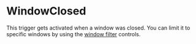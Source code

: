 # WindowClosed #

This trigger gets activated when a window was closed. You can limit it to specific windows by using the [window filter](docsGenericWindowFilter.md) controls.